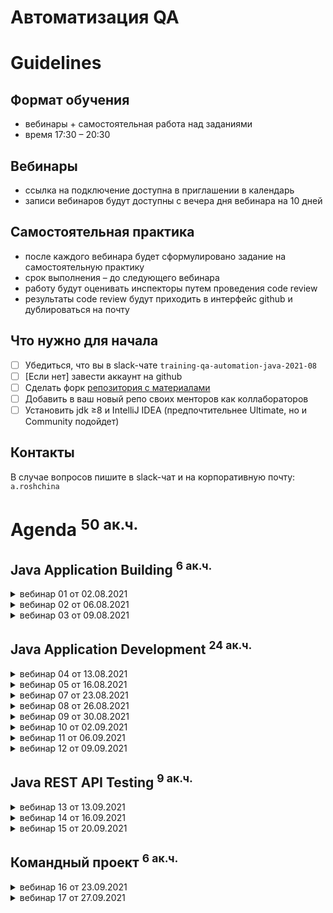 Автоматизация QA 
================

Guidelines
==========

Формат обучения
---------------
- вебинары + самостоятельная работа над заданиями
- время 17:30 – 20:30

Вебинары
-----------------------
- ссылка на подключение доступна в приглашении в календарь
- записи вебинаров будут доступны с вечера дня вебинара на 10 дней

Самостоятельная практика
------------------------
- после каждого вебинара будет сформулировано задание на самостоятельную практику
- срок выполнения – до следующего вебинара
- работу будут оценивать инспекторы путем проведения code review
- результаты code review будут приходить в интерфейс github и дублироваться на почту

Что нужно для начала
--------------------
- [ ] Убедиться, что вы в slack-чате `training-qa-automation-java-2021-08`
- [ ] [Если нет] завести аккаунт на github
- [ ] Сделать форк [репозитория с материалами](https://github.com/eugene-krivosheyev/qa-automation-java)
- [ ] Добавить в ваш новый репо своих менторов как коллабораторов
- [ ] Установить jdk ≥8 и IntelliJ IDEA (предпочтительнее Ultimate, но и Community подойдет)

Контакты
--------
В случае вопросов пишите в slack-чат и на корпоративную почту: `a.roshchina`


Agenda <sup>50 ак.ч.</sup>
======

Java Application Building <sup>6 ак.ч.</sup>
-------------------------

<details>
<summary>вебинар 01 от 02.08.2021</summary>

### Local GIT versioning workflow
- [ ] Local repo
- [ ] Commit
- [ ] Log
- [ ] Tag
- [ ] Branch

### Remote GIT versioning workflow
- [ ] Remote repo
- [ ] Clone
- [ ] Push
- [ ] Pull

### Managing PRs
- [ ] Forks
- [ ] Pull Request
- [ ] PR workflow

Practice quest
--------------
### Given
- [ ] Известна учетка ментора на github
- [ ] Установлен git (stand-alone или как компонент IDEA)
### When
- [ ] Заведен аккаунт на github
- [ ] Сделан fork данного репо
- [ ] Ментор добавлен как коллаборатор

and
- [ ] Создана рабочая ветка `dev` для реализации заданий
- [ ] Внесены тестовые изменения
- [ ] Заведен PR в `master`

and
- [ ] Новые изменения из данного репо перенесены себе в `master` через PR
### Then
- [ ] Ментор принимает PR c тестовыми изменениями
- [ ] Вам приходит нотификация
</details>

<details>
<summary>вебинар 02 от 06.08.2021</summary>

### Java platform overview
- [ ] Java Platform definition
- [ ] Basic terms: JVM, JRE, JDK

### Simple app lifecycle
- [ ] source
- [ ] compiling
- [ ] packaging
- [ ] running 
- [ ] Sourcepath and Classpath
  
Practice quest
--------------
### Given
- [ ] Локальный клон репозитория
- [ ] Исходники двух классов
```
import com.tinkoff.edu.Printer;

public class MyApplication {
	public static void main(String[] args) {
		Printer.print("Hewllo world!");
	}
} 

---
  
package com.tinkoff.edu;

public class Printer {
	public static void print(String message) {
		System.out.println(message);
	}
}
```
### When
- [ ] Папочная структура исходников src/MyApplication.java
- [ ] Компиляция: два .class
- [x] Разделить иcходники и бинарники: `src` и `target` 
- [ ] Запуск приложения
### Then
- [ ] Проект успешно собирается
- [ ] вывод `Hello world!`
- [ ] Ментор принимает PR в `master`
</details>

<details>
<summary>вебинар 03 от 09.08.2021</summary>

### Maven build lifecycle
- [ ] Directory layout
- [ ] Build lifecycles
- [ ] Lifecycle phases
- [ ] Plugins
- [ ] Managing plugins with pom.xml

### Maven dependency management
- [ ] Dependency artifacts: JARed classes, sources, javadocs
- [ ] Artifact repositories
- [ ] Artifact identifying
- [ ] Test dependencies vs Prod dependencies

### IDEA Demo
- [ ] Project settings and structure: modules, sourcepath + classpath
- [ ] Workspace
- [ ] Views
- [ ] Running application with run configuration
- [ ] Git workflow
- [ ] Maven build

Practice quest
--------------
### Given
- [ ] Локальный клон репозитория
- [ ] В корне репо:
### When
- [ ] Сгенерирован maven-проект по шаблону `mvn archetype:generate`
- `com.tinkoff.edu:app:1.0.0-SNAPSHOT`
### Then
- [ ] Используется тестовая зависимость JUnit5
- [ ] Выдержан стиль кодирования и соглашения
- [ ] Проект успешно собирается
- [ ] Ментор принимает PR в `master`
</details>

Java Application Development <sup>24 ак.ч.</sup>
----------------------------

<details>
<summary>вебинар 04 от 13.08.2021</summary>

### Context
- [ ] Learning through developing and JIT testing
- [ ] Case: Loan system mock

### Java Source Code Documenting
- [ ] Single-line comments
- [ ] Multi-line comments
- [ ] JavaDoc comments demo

### Java Packages
- [ ] Package: why?
- [ ] Package declaration
- [ ] Import directive
- [ ] Naming convention

### Java Classes
- [ ] Class: why?
- [ ] Class declaration
- [ ] Dynamic class loading
- [ ] Static initialization section
- [ ] Naming convention
- [ ] Encapsulation concept: behavior and state

### Method declaration
- [ ] Method: why?
- [ ] Method declaration
- [ ] Method body code block
- [ ] Method variables
- [ ] Returning values
- [ ] Methods Overloading
- [ ] Naming convention

### Method call
- [ ] Dot notation
- [ ] Call stack

### Variable declaration
- [ ] Declaration
- [ ] Initialization
- [ ] Literals
- [ ] Default initialization values for class and method variables

Practice quest
--------------
### Given
- [ ] Requirements for Loan Scoring application
- `Как клиент банка, я хочу сделать запрос на кредит и получить ответ с уникальным id для дальнейших коммуникаций` 
### When application
- [ ] Application designed for testability and reuse
- Controller
- Service
- Repository
- [ ] Application implemented
- [ ] Self-made tests implemented (with main class)
### Then
- [ ] Проект успешно собирается
- [ ] Выдержан стиль кодирования и соглашения
- [ ] Ментор принимает PR в `master`
</details>

<details>
<summary>вебинар 05 от 16.08.2021</summary>

### Calling methods advanced
- [ ] Static import directive
- [ ] `final` modifier for statics
- [ ] Formal and factual arguments
- [ ] Parameters `Pass by value` 
- [ ] `final` modifier for locals/params

### Encapsulation: Implementing state
- [ ] What is state
- [ ] Variable declaration scope: static/object/local
- [ ] local, global and object state
- [ ] Object creation
- [ ] Object state initialization with constructor
- [ ] Accessors and mutators

### Common state and creational patterns
- [ ] OOP style (rich design)
- [ ] stateful domain objects/DTO + stateless services (anemic design)
- [ ] Immutable
- [ ] Factory
- [ ] DI

### Enums
- [ ] Enumerated type concept: why?
- [ ] API
- [ ] Using with `switch`

### Polymorphism with interfaces and (abstract) classes
- [ ] Polymorphism why's?
- [ ] Java implementation
- [ ] Interface
- [ ] `final` modifier

### Inheritance with (abstract) classes
- [ ] Inheritance why's?
- [ ] Java implementation
- [ ] Abstract class
- [ ] Class

Practice quest
--------------
### Given
- [ ] Requirements for Loan Scoring application
- `Как клиент банка, я хочу сделать запрос на кредит и получить ответ с уникальным id для дальнейших коммуникаций`
### When application
- Application designed for testability and reuse
- [ ] non-static Controller with Service DI
- [ ] non-static Service with Repo DI
- [ ] Service with Interface
- [ ] non-static Repository with Interface
- [ ] non-static Loan Request 
- [ ] non-static Loan Response with encapsulated autogenerated incremental id
- [ ] Loan Response encapsulates Response Type enum: APPROVED, DENIED
- [ ] Self-made tests implemented (with main class)
### Then
- [ ] Проект успешно собирается
- [ ] Выдержан стиль кодирования и соглашения
- [ ] Ментор принимает PR в `master`
</details>

<details>
<summary>вебинар 07 от 23.08.2021</summary>

### Java Syntax for interfaces and abstract classes
- [ ] Interfaces
- [ ] Defender methods
- [ ] Inheritance and constructors

### Test framework overview
- [ ] IoC: Framework vs Library
- [ ] JUnit as a test framework
- [ ] Task flow
- [ ] Test class and methods
- [ ] Annotations
- [ ] Assert methods
- [ ] Coverage

Practice quest
--------------
### Given
- [ ] Requirements for Loan Scoring application
- `Как клиент банка, я хочу сделать запрос на кредит и получить ответ с уникальным id для дальнейших коммуникаций`
### When application
- [ ] Application covered with e2e tests
- shouldGetId1WhenFirstCall
- shouldGetIncrementedIdWhenAnyCall
- [x] Application covered with integration tests
### Then
- [x] Покрытие по веткам ≥ 90%
- [ ] Фикстура максимально реюзается
- [ ] Проект успешно собирается
- [ ] Выдержан стиль кодирования и соглашения
- [ ] Ментор принимает PR в `master`
</details>

<details>
<summary>вебинар 08 от 26.08.2021</summary>

### Разбор ДЗ
- [ ] Ценность фикстуры и как она определяет трассу исполнения

### Object type and equality in test assertions
- [ ] `java.lang.Object` class and reference types
- [ ] Equality with `assertEquals`: `==` vs `.equals()`

### Test Coverage
- [ ] Coverage types
- [ ] Coverage tool: JaCoCo

### Java Primitive types and literals
- [ ] byte
- [ ] int
- [ ] short
- [ ] long
- [ ] float
- [ ] double
- [ ] char
- [ ] boolean

### Wrappers
- [ ] Wrapper types and main features: referenced, constants, string parsing
- [ ] Autoboxing/unboxing and performance issue

### Type operators
- [ ] type casting
- [ ] `instanceof`

### Arithmetics operators
- [ ] `+, -, *, /, %`
- [ ] Typed operators: 1/3 vs 1./3
- [ ] `ArithmeticException`
- [ ] Types Overflow and solution with `BigInteger`
- [ ] FP precision loss and solution with `BigDecimal`

### Logical operators
- [ ] Type-safe
- [ ] `&, |, !`
- [ ] Lazy and eager form: `&&, ||`
- [ ] `==, !=, <, <=, >, >=`
- [ ] Reference types issue: absence of `===` and `.equals()`

Practice quest
--------------
### Given
- [ ] Requirements for Loan Scoring application
- `Как клиент банка, я хочу сделать запрос на кредит и получить ответ с уникальным id и статусом заявки для дальнейших коммуникаций`
- Business rules:

| Loan Type | Amount | Months | Response status
| --------- | ------ | ------ | ---------------
| PERSON | ≤ 10_000.0 | ≤ 12 | APPROVED
| PERSON | > 10_000.0 | > 12 | DECLINED 
| OOO | ≤ 10_000.0 | any | DECLINED
| OOO | > 10_000.0 | < 12 | APPROVED 
| OOO | > 10_000.0 | ≥ 12 | DECLINED
| IP | any | any | DECLINED

### When application
- [ ] Application covered with e2e tests:
- `shouldGetErrorWhenApplyNullRequest` (-1 return value)
- `shouldGetErrorWhenApplyZeroOrNegativeAmountRequest` (-1 return value)
- `shouldGetErrorWhenApplyZeroOrNagativeMonthsRequest` (-1 return value)
- tests covering business rules
- tests covering *corner cases* for business rules

### Then
- [ ] Покрытие по веткам ≥ 90%
- [ ] Фикстура максимально реюзается
- [ ] Проект успешно собирается
- [ ] Выдержан стиль кодирования и соглашения
- [ ] Ментор принимает PR в `master`
</details>

<details>
<summary>вебинар 09 от 30.08.2021</summary>

### Wrappers
- [ ] Boxing/unboxing API
- point of static methods
- [ ] *Auto* Boxing/unboxing

### Class Object
- [ ] Все объекты заменяемы и с ними можно работать унифицированно
- [ ] `toString()`
- [ ] `equals()` and `hashCode()` contract

### Switching
- [ ] `if`
- [ ] Ternary operator
- [ ] `switch` and its limitations

### Java Array reference type
- [ ] Declaration
- [ ] Initialization
- empty
- literals
- [ ] "Immutability"
- [ ] API: indexing operator, length
- [ ] Exceptions
- [ ] "foreach" cycle

### Varargs
- [ ] Why?
- [ ] Declaration
- [ ] Using
- [ ] Limitations

### Looping
- [ ] "foreach" loop
- [ ] `for`
- [ ] `do` and `while`
- [ ] `break` and `continue` operators

### Strings
- [ ] Declaration
- [ ] Initialization with literal and constructor
- [ ] "Immutability" vs StringBuffer/StringBuilder
- [ ] Strings equality: `==` vs `.equals()`
- [ ] String API
- [ ] `StringBuffer` and `StringBuilder` 
- [ ] `StringBuffer` and `StringBuilder` API

Practice quest
--------------
### Given
- [ ] Changed requirements for Loan Scoring application
- `Как клиент, я хочу сделать заявку на кредит, чтобы получить ответ с уникальным случайным UUID`
- Заявка включает ФИО
- [ ] Added requirements for Loan Scoring application
- `Как клиент, я хочу запросить статус заявки по ее UUID`
- `Как менеджер, я хочу изменить статус заявки по ее UUID`

### When
- [ ] Made research for `UUID` class API
- [ ] Business rules code switching refactored to `switch`
- [ ] Array used Repository back
- [ ] Application covered with e2e tests
- tests covering *feature scenarios*
- tests covering *corner cases*

### Then
- [ ] Покрытие по веткам ≥ 90%
- [ ] Фикстуры максимально реюзается
- [ ] Проект успешно собирается
- [ ] Выдержан стиль кодирования и соглашения
- [ ] Ментор принимает PR в `master`
</details>

<details>
<summary>вебинар 10 от 02.09.2021</summary>

### Exception concept
- [ ] Type information
- [ ] Object data information
- [ ] Methods call stack information

### Throwing and handling exceptions
- [ ] creating exception instance
- [ ] `throw` operator
- [ ] Methods call stack tracing
- [ ] `try` section
- [ ] `catch` section
- [ ] `finally` section

### Syntax sugar
- [ ] multi-catch
- [ ] try-with-resources

### Exceptions type system
- [ ] Built-in types
- [ ] Errors vs Exceptions
- [ ] Checked vs Runtime exceptions

### Testing alternate flows within tests
- [ ] How JUnit5 handle exceptions in tests: new test states
- failure
- error
- skipped (+assumes)
- [ ] JUnit5 `assertThrows`

Practice quest
--------------
### Given
- [ ] Changed system NFRs and inner quality model for Loan Scoring application
- Для всех операций всех компонентов добавлены проверки на null и пустоту с исключениями
- Приложение не падает при возможных системных ошибках (арифметика, выход за границы, etc) - опциональная задача
- [ ] Added requirements for Loan Scoring application: *Data Validation Rules* leading to business exceptions. Реализовать хотя бы одну валидацию своим кастомным checked exception:
- ФИО не короче 10 и не длиннее 100 символов
- ФИО содержит только буквы и `-`
- Сумма не менее 0.01 и не более 999 999.99
- Срок не менее 1 и не более 100 месяцев

### When
- [ ] Made research for `String` and `Character` API
- [ ] Application covered with e2e tests
- tests covering *feature scenarios*
- tests covering *corner cases*

### Then
- [ ] Покрытие по веткам ≥ 95%
- [ ] Фикстуры максимально реюзается
- [ ] Проект успешно собирается
- [ ] Выдержан стиль кодирования и соглашения
- [ ] Ментор принимает PR в `master`
</details>

<details>
<summary>вебинар 11 от 06.09.2021</summary>

### Collections and arrays iterating recap
- [ ] `Iterator` and `for` loop
- [ ] `foreach`

### Key Collections API overview
- [ ] `Set` API
- [ ] `List` API
- [ ] `Map` API

### Object's methods used
- [ ] `equals`
- [ ] `hashCode`

### Utility classes
- [ ] `Collections`
- [ ] `Comparable`, `Comparator`

### Lambda syntax
- [ ] Declaring lambdas
- [ ] Compiler types inference
- [ ] Functional interface
- [ ] Method reference

### Stream API
- [ ] Functions composition
- [ ] Terminal and non-terminal operations

Practice quest
--------------
### Given
- Remaining requirements for Loan Scoring application
- [x] `Как клиент, я хочу запросить статус заявки по ее UUID`
- [x] `Как менеджер, я хочу изменить статус заявки по ее UUID`
- Added new requirements for Loan Scoring application
- [ ] _Map-backed_ repository
- [ ] `Как менеджер, я хочу найти все заявки от ООО`
- [x] `Как менеджер, я хочу найти сумму всех заявок от ООО`

### When
- [ ] Made research for appropriate assertions from Hamcrest or AssertJ libraries
- [ ] Application covered with e2e tests
- tests covering *feature scenarios*
- tests covering *corner cases*

### Then
- [ ] Покрытие по веткам ≥ 95%
- [ ] Фикстуры максимально реюзается
- [ ] Проект успешно собирается
- [ ] Выдержан стиль кодирования и соглашения
- [ ] Ментор принимает PR в `master`
</details>

<details>
<summary>вебинар 12 от 09.09.2021</summary>

### File IO API overview
- [ ] `File` and `Path`
- [ ] `Scanner`
- [ ] Simple file operations with utility class `Files`
- [ ] File IO with Streams API

### Расширенные возможности JUnit5
- [ ] Исключения
- [ ] Таймауты
- [ ] Параметризованные тесты
- [ ] Группировка
- [Test suites](https://junit.org/junit5/docs/current/user-guide/#running-tests-junit-platform-runner-test-suite) 
- [Теги](https://junit.org/junit5/docs/current/user-guide/#writing-tests-tagging-and-filtering) [и отдельный запуск](https://junit.org/junit5/docs/current/user-guide/#running-tests-build-maven-filter-tags)
- Static inner classes

### Реализация фикстуры для обеспечения поддерживаемости тестов
- [ ] Когда и сколько раз создается объект тестового класса?
- [ ] Как максимально реюзать фикстуры?
- [ ] Методы жизненного цикла теста
- [ ] Fixture Builders

### Parallel tests run
- [ ] Concurrency issues!
- [ ] [JUnit5 support](https://junit.org/junit5/docs/current/user-guide/#writing-tests-parallel-execution)
- [ ] [Maven surefire plugin support](https://maven.apache.org/surefire/maven-surefire-plugin/examples/fork-options-and-parallel-execution.html)


Practice quest
--------------
### Given
- Added new requirements for Loan Scoring application
- [ ] _File-backed_ repository

### When
- [x] Made research for appropriate assertions from Hamcrest or AssertJ libraries
- [x] Used parameterization for legacy tests
- [x] Used parallelism for legacy tests
- [x] Used suites for legacy tests
- [ ] Fixture reused at all tests
- [ ] Application covered with e2e tests
- tests covering *feature scenarios*
- tests covering *corner cases*

### Then
- [ ] Покрытие по веткам ≥ 95%
- [ ] Фикстуры максимально реюзается
- [ ] Проект успешно собирается
- [ ] Выдержан стиль кодирования и соглашения
- [ ] Ментор принимает PR в `master`
</details>

Java REST API Testing <sup>9 ак.ч.</sup>
---------------------
<details>
<summary>вебинар 13 от 13.09.2021</summary>

### Фреймворки, ориентированные на тестирование REST API
- [ ] Обзор [демо-приложения](https://github.com/eugene-krivosheyev/agile-practices-application) для тестирования REST API
- [Как собрать](https://github.com/eugene-krivosheyev/agile-practices-application/blob/master/README.md)
- Где взять готовую сборку – [релиз](https://github.com/eugene-krivosheyev/agile-practices-application/releases)
- [ ] OpenAPI and Swagger
- Swagger UI demo
- [OpenAPI](https://swagger.io/docs/specification/basic-structure/) дескриптор
- [ ] Обзор [REST Assured](https://rest-assured.io)
- [ ] Обзор [Retrofit](https://square.github.io/retrofit/)
</details>

<details>
<summary>вебинар 14 от 16.09.2021</summary>

### Введение в работу с БД
- [ ] Обзор JDBC
- [ ] Обзор JPA
</details>

<details>
<summary>вебинар 15 от 20.09.2021</summary>

### Тест-дублирование БД
- [ ] На каких уровнях можно замещать БД
- [ ] Утилиты работы с JDBC

### Тест-дублирование внешних сервисов
- [ ] На каких уровнях можно замещать внешний сервис
- [ ] Тестовые дублеры для внешних веб- и REST-сервисов: WireMock
</details>

Командный проект <sup>6 ак.ч.</sup>
----------------
<details>
<summary>вебинар 16 от 23.09.2021</summary>

- [ ] Командная работа над проектом 
- [ ] Фидбек от инспекторов
</details>

<details>
<summary>вебинар 17 от 27.09.2021</summary>

- [ ] Командная работа над проектом
- [ ] Фидбек от инспекторов
</details>
